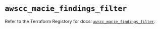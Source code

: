 # `awscc_macie_findings_filter`

Refer to the Terraform Registory for docs: [`awscc_macie_findings_filter`](https://registry.terraform.io/providers/hashicorp/awscc/0.70.0/docs/resources/macie_findings_filter).
